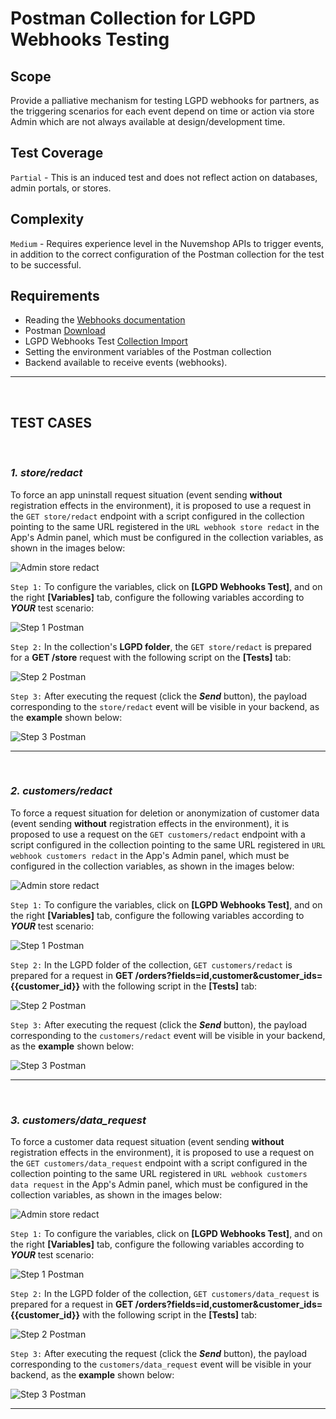 Postman Collection for LGPD Webhooks Testing
==============================================

Scope
----------------

Provide a palliative mechanism for testing LGPD webhooks for partners, as the triggering scenarios for each event depend on time or action via store Admin which are not always available at design/development time.

Test Coverage
----------------

`Partial` - This is an induced test and does not reflect action on databases, admin portals, or stores.

Complexity
----------------

`Medium` - Requires experience level in the Nuvemshop APIs to trigger events, in addition to the correct configuration of the Postman collection for the test to be successful.

Requirements
----------------

- Reading the [Webhooks documentation](https://github.com/TiendaNube/api-docs/blob/master/resources/webhook.md#required-webhooks)
- Postman [Download](https://www.postman.com/downloads/)
- LGPD Webhooks Test [Collection Import](https://github.com/TiendaNube/api-docs/tree/master/utils/lgpd-webhooks-testing-tool/lgpd_webhooks_test.json)
- Setting the environment variables of the Postman collection
- Backend available to receive events (webhooks).

---
&nbsp;
## **TEST CASES**
&nbsp;
### ***1. store/redact***

To force an app uninstall request situation (event sending **without** registration effects in the environment), it is proposed to use a request in the `GET store/redact` endpoint with a script configured in the collection pointing to the same URL registered in the `URL webhook store redact` in the App's Admin panel, which must be configured in the collection variables, as shown in the images below:

![Admin store redact](images/admin_store_redact.png)

`Step 1:` To configure the variables, click on **[LGPD Webhooks Test]**, and on the right **[Variables]** tab, configure the following variables according to ***YOUR*** test scenario:

![Step 1 Postman](images/step_1_postman.png)

`Step 2:` In the collection's **LGPD folder**, the `GET store/redact` is prepared for a **GET /store** request with the following script on the **[Tests]** tab:

![Step 2 Postman](images/step_2_store_redact.png)

`Step 3:` After executing the request (click the ***Send*** button), the payload corresponding to the `store/redact` event will be visible in your backend, as the **example** shown below:

![Step 3 Postman](images/step_3_store_redact.png)

---
&nbsp;
### ***2. customers/redact***

To force a request situation for deletion or anonymization of customer data (event sending **without** registration effects in the environment), it is proposed to use a request on the `GET customers/redact` endpoint with a script configured in the collection pointing to the same URL registered in `URL webhook customers redact` in the App's Admin panel, which must be configured in the collection variables, as shown in the images below:

![Admin store redact](images/admin_customers_redact.png)

`Step 1:` To configure the variables, click on **[LGPD Webhooks Test]**, and on the right **[Variables]** tab, configure the following variables according to ***YOUR*** test scenario:

![Step 1 Postman](images/step_1_postman.png)

`Step 2:` In the LGPD folder of the collection, `GET customers/redact` is prepared for a request in **GET /orders?fields=id,customer&customer_ids={{customer_id}}** with the following script in the **[Tests]** tab:

![Step 2 Postman](images/step_2_customers_redact.png)

`Step 3:` After executing the request (click the ***Send*** button), the payload corresponding to the `customers/redact` event will be visible in your backend, as the **example** shown below:

![Step 3 Postman](images/step_3_customers_redact.png)

---
&nbsp;
### ***3. customers/data_request***

To force a customer data request situation (event sending **without** registration effects in the environment), it is proposed to use a request on the `GET customers/data_request` endpoint with a script configured in the collection pointing to the same URL registered in `URL webhook customers data request` in the App's Admin panel, which must be configured in the collection variables, as shown in the images below:

![Admin store redact](images/admin_customers_data_request.png)

`Step 1:` To configure the variables, click on **[LGPD Webhooks Test]**, and on the right **[Variables]** tab, configure the following variables according to ***YOUR*** test scenario:

![Step 1 Postman](images/step_1_postman.png)

`Step 2:` In the LGPD folder of the collection, `GET customers/data_request` is prepared for a request in **GET /orders?fields=id,customer&customer_ids={{customer_id}}** with the following script in the **[Tests]** tab:

![Step 2 Postman](images/step_2_customers_data_request.png)

`Step 3:` After executing the request (click the ***Send*** button), the payload corresponding to the `customers/data_request` event will be visible in your backend, as the **example** shown below:

![Step 3 Postman](images/step_3_customers_data_request.png)

---